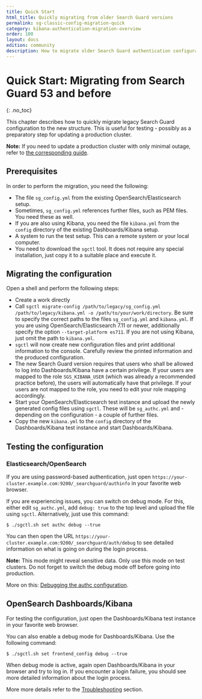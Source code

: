 ```yaml
---
title: Quick Start
html_title: Quickly migrating from older Search Guard versions
permalink: sg-classic-config-migration-quick
category: kibana-authentication-migration-overview
order: 100
layout: docs
edition: community
description: How to migrate older Search Guard authentication configurations to sg_authc.yml and sg_frontend_config.yml
---
```

<!---
Copyright 2020 floragunn GmbH
-->

# Quick Start: Migrating from Search Guard 53 and before
{: .no_toc}

This chapter describes how to quickly migrate legacy Search Guard configuration to the new structure. This is useful for testing - possibly as a preparatory step for updating a production cluster.

**Note:** If you need to update a production cluster with only minimal outage, refer to [the corresponding guide](sg53_migration_prod.md).

## Prerequisites

In order to perform the migration, you need the following:

- The file `sg_config.yml` from the existing OpenSearch/Elasticsearch setup.
- Sometimes, `sg_config.yml` references further files, such as PEM files. You need these as well.
- If you are also using Kibana, you need the file `kibana.yml` from the `config` directory of the existing Dashboards/Kibana setup.
- A system to run the test setup. This can a remote system or your local computer. 
- You need to download the `sgctl` tool. It does not require any special installation, just copy it to a suitable place and execute it.

## Migrating the configuration

Open a shell and perform the following steps:

- Create a work directly 
- Call `sgctl migrate-config /path/to/legacy/sg_config.yml /path/to/legacy/kibana.yml -o /path/to/your/work/directory`. Be sure to specify the correct paths to the files `sg_config.yml` and `kibana.yml`. If you are using OpenSearch/Elasticsearch 7.11 or newer, additionally specify the option `--target-platform es711`. If you are not using Kibana, just omit the path to  `kibana.yml`.
- `sgctl` will now create new configuration files and print additional information to the console. Carefully review the printed information and the produced configuration.
- The new Search Guard version requires that users who shall be allowed to log into Dashboards/Kibana have a certain privilege. If your users are mapped to the role `SGS_KIBANA_USER` (which was already a recommended practice before), the users will automatically have that privilege. If your users are not mapped to the role, you need to edit your role mapping accordingly.
- Start your OpenSearch/Elasticsearch test instance and upload the newly generated config files using `sgctl`. These will be `sg_authc.yml` and - depending on the configuration - a couple of further files. 
- Copy the new `kibana.yml` to the `config` directory of the Dashboards/Kibana test instance and start Dashboards/Kibana.

## Testing the configuration

### Elasticsearch/OpenSearch

If you are using password-based authentication, just open `https://your-cluster.example.com:9200/_searchguard/authinfo` in your favorite web browser. 

If you are experiencing issues, you can switch on debug mode. For this, either edit `sg_authc.yml`, add `debug: true` to the top level and upload the file using `sgctl`. Alternatively, just use this command:

```
$ ./sgctl.sh set authc debug --true
```

You can then open the URL `https://your-cluster.example.com:9200/_searchguard/auth/debug` to see detailed information on what is going on during the login process.

**Note:** This mode might reveal sensitive data. Only use this mode on test clusters. Do not forget to switch the debug mode off before going into production.

More on this: [Debugging the authc configuration](../_docs_auth_auth/auth_auth_rest_config.md#debugging-the-authc-configuration).

## OpenSearch Dashboards/Kibana

For testing the configuration, just open the Dashboards/Kibana test instance in your favorite web browser. 

You can also enable a debug mode for Dashboards/Kibana. Use the following command:

```
$ ./sgctl.sh set frontend_config debug --true
```

When debug mode is active, again open Dashboards/Kibana in your browser and try to log in. If you encounter a login failure, you should see more detailed information about the login process. 

More more details refer to the [Troubleshooting](kibana_authentication_troubleshooting.md) section.

